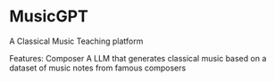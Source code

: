 # MusicGPT


A Classical Music Teaching platform

Features: 
Composer
A LLM that generates classical music based on a dataset of music notes from famous composers


